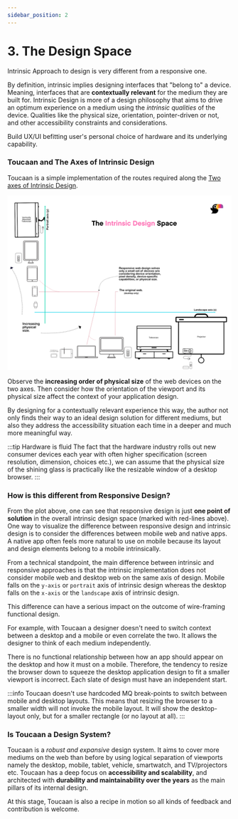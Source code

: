 ```yaml
---
sidebar_position: 2
---
```


# 3. The Design Space

Intrinsic Approach to design is very different from a responsive one. 

By definition, intrinsic implies designing interfaces that "belong to" a device. Meaning, interfaces that are **contextually relevant** for the medium they are built for. Intrinsic Design is more of a design philosophy that aims to drive an optimum experience on a medium using the _intrinsic qualities_ of the device. Qualities like the physical size, orientation, pointer-driven or not, and other accessibility constraints and considerations. 

Build UX/UI befitting user's personal choice of hardware and its underlying capability.
 
### Toucaan and The Axes of Intrinsic Design 

Toucaan is a simple implementation of the routes required along the [Two axes of Intrinsic Design](/blog/intrinsic-design). 


![Toucaan's Intrinsic Design Space](img/intrinsic-design-space.jpg)

Observe the **increasing order of physical size** of the web devices on the two axes. Then consider how the orientation of the viewport and its physical size affect the context of your application design. 

By designing for a contextually relevant experience this way, the author not only finds their way to an ideal design solution for different mediums, but also they address the accessibility situation each time in a deeper and much more meaningful way. 

:::tip Hardware is fluid 
The fact that the hardware industry rolls out new consumer devices each year with often higher specification (screen resolution, dimension, choices etc.), we can assume that the physical size of the shining glass is practically like the resizable window of a desktop browser.
:::


### How is this different from Responsive Design?

From the plot above, one can see that responsive design is just **one point of solution** in the overall intrinsic design space (marked with red-lines above). One way to visualize the difference between responsive design and intrinsic design is to consider the differences between mobile web and native apps. A native app often feels more natural to use on mobile because its layout and design elements belong to a mobile intrinsically.


From a technical standpoint, the main difference between intrinsic and responsive approaches is that the intrinsic implementation does not consider mobile web and desktop web on the same axis of design. 
Mobile falls on the `y-axis` or `portrait` axis of intrinsic design whereas the desktop falls on the `x-axis` or the `landscape` axis of intrinsic design.

This difference can have a serious impact on the outcome of wire-framing functional design. 

For example, with Toucaan a designer doesn't need to switch context between a desktop and a mobile or even correlate the two. It allows the designer to think of each medium independently. 

There is no functional relationship between how an app should appear on the desktop and how it must on a mobile. Therefore, the tendency to resize the browser down to squeeze the desktop application design to fit a smaller viewport is incorrect. Each slate of design must have an independent start.

:::info
Toucaan doesn't use hardcoded MQ break-points to switch between mobile and desktop layouts. This means that resizing the browser to a smaller width will not invoke the mobile layout. It will show the desktop-layout only, but for a smaller rectangle (or no layout at all).
:::


### Is Toucaan a Design System?

Toucaan is a _robust and expansive_ design system. It aims to cover more mediums on the web than before by using logical separation of viewports namely the desktop, mobile, tablet, vehicle, smartwatch, and TV/projectors etc. Toucaan has a deep focus on **accessibility and scalability**, and architected with **durability and maintainability over the years** as the main pillars of its internal design. 

At this stage, Toucaan is also a recipe in motion so all kinds of feedback and contribution is welcome.

